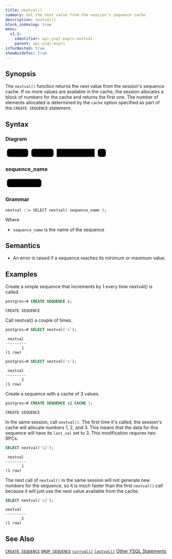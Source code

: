 ```yaml
---
title: nextval()
summary: Get the next value from the session's sequence cache
description: nextval()
block_indexing: true
menu:
  v1.2:
    identifier: api-ysql-exprs-nextval
    parent: api-ysql-exprs
isTocNested: true
showAsideToc: true
---
```


## Synopsis
The `nextval()` function returns the next value from the session's sequence cache. If no more values are available in the cache, the session allocates a block of numbers for the cache and returns the first one. The number of elements allocated is determined by the `cache` option specified as part of the `CREATE SEQUENCE` statement.

## Syntax

### Diagram
<svg class="rrdiagram" version="1.1" xmlns:xlink="http://www.w3.org/1999/xlink" xmlns="http://www.w3.org/2000/svg" width="318" height="35" viewbox="0 0 318 35"><path class="connector" d="M0 22h5m66 0h10m69 0h10m118 0h10m25 0h5"/><rect class="literal" x="5" y="5" width="66" height="25" rx="7"/><text class="text" x="15" y="22">SELECT</text><rect class="literal" x="81" y="5" width="69" height="25" rx="7"/><text class="text" x="91" y="22">nextval(</text><a xlink:href="../../grammar_diagrams#sequence-name"><rect class="rule" x="160" y="5" width="118" height="25"/><text class="text" x="170" y="22">sequence_name</text></a><rect class="literal" x="288" y="5" width="25" height="25" rx="7"/><text class="text" x="298" y="22">)</text></svg>

### sequence_name
<svg class="rrdiagram" version="1.1" xmlns:xlink="http://www.w3.org/1999/xlink" xmlns="http://www.w3.org/2000/svg" width="117" height="35" viewbox="0 0 117 35"><path class="connector" d="M0 22h5m107 0h5"/><rect class="literal" x="5" y="5" width="107" height="25" rx="7"/><text class="text" x="15" y="22">&lt;Text Literal&gt;</text></svg>

### Grammar
```
nextval ::= SELECT nextval( sequence_name );
```

Where

- `sequence_name` is the name of the sequence

## Semantics
- An error is raised if a sequence reaches its minimum or maximum value.

## Examples

Create a simple sequence that increments by 1 every time nextval() is called.

```sql
postgres=# CREATE SEQUENCE s;
```
```
CREATE SEQUENCE
```

Call nextval() a couple of times.

```sql
postgres=# SELECT nextval('s');
```
```
 nextval
---------
       1
(1 row)
```
```sql
postgres=# SELECT nextval('s');
```
```
 nextval
---------
       2
(1 row)
```

Create a sequence with a cache of 3 values.

```sql
postgres=# CREATE SEQUENCE s2 CACHE 3;
```
```
CREATE SEQUENCE
```

In the same session, call `nextval()`. The first time it's called, the session's cache will allocate numbers 1, 2, and 3. This means that the data for this sequence will have its `last_val` set to 3. This modification requires two RPCs.
```sql
SELECT nextval('s2');
```
```
 nextval
---------
       1
(1 row)
```

The next call of `nextval()` in the same session will not generate new numbers for the sequence, so it is much faster than the first `nextval()` call because it will just use the next value available from the cache.

```sql
SELECT nextval('s2');
```
```
nextval
---------
       2
(1 row)
```

## See Also
[`CREATE SEQUENCE`](../create_sequence)
[`DROP SEQUENCE`](../drop_sequence)
[`currval()`](../currval_sequence)
[`lastval()`](../lastval_sequence)
[Other YSQL Statements](..)
